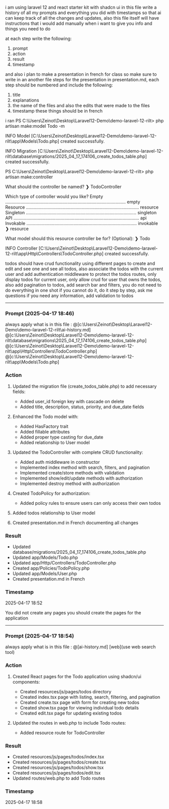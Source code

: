 i am using laravel 12 and react starter kit with shadcn ui
in this file write a history of all my prompts and everything you did with timestamps so that ai can keep track of all the changes and updates, also this file itself will have instructions that i would add manually when i want to give you info and things you need to do 


at each step write the following:
1. prompt
2. action
3. result
4. timestamp

and also i plan to make a presentation in french for class so make sure to write in an another file steps for the presentation in presentation.md, each step should be numbered and include the following:
1. title
2. explanations
3. the name of the files and also the edits that were made to the files
4. timestamp
these things should be in french

i ran 
PS C:\Users\Zeinot\Desktop\Laravel12-Demo\demo-laravel-12-rilt> php artisan make:model Todo -m

   INFO  Model [C:\Users\Zeinot\Desktop\Laravel12-Demo\demo-laravel-12-rilt\app\Models\Todo.php] created successfully.

   INFO  Migration [C:\Users\Zeinot\Desktop\Laravel12-Demo\demo-laravel-12-rilt\database\migrations/2025_04_17_174106_create_todos_table.php] created successfully.  

PS C:\Users\Zeinot\Desktop\Laravel12-Demo\demo-laravel-12-rilt> php artisan make:controller   

  What should the controller be named?
❯ TodoController

  Which type of controller would you like?
  Empty ............................................................................................... empty  
  Resource ......................................................................................... resource  
  Singleton ....................................................................................... singleton  
  API ................................................................................................... api  
  Invokable ....................................................................................... invokable  
❯ resource

  What model should this resource controller be for? (Optional):
❯ Todo

   INFO  Controller [C:\Users\Zeinot\Desktop\Laravel12-Demo\demo-laravel-12-rilt\app\Http\Controllers\TodoController.php] created successfully.  


todos should have crud functionality using different pages to create and edit and see one and see all todos, also associate the todos with the current user and add authentication middleware to protect the todos routes, only display todos for current user, only allow crud for user that owns the todos, also add pagination to todos, add search bar and filters, you do not need to do everything in one shot if you cannot do it, do it step by step, ask me questions if you need any information, add validation to todos 

---

### Prompt (2025-04-17 18:46)
always apply what is in this file : @[c:\Users\Zeinot\Desktop\Laravel12-Demo\demo-laravel-12-rilt\ai-history.md] @[c:\Users\Zeinot\Desktop\Laravel12-Demo\demo-laravel-12-rilt\database\migrations\2025_04_17_174106_create_todos_table.php] @[c:\Users\Zeinot\Desktop\Laravel12-Demo\demo-laravel-12-rilt\app\Http\Controllers\TodoController.php] @[c:\Users\Zeinot\Desktop\Laravel12-Demo\demo-laravel-12-rilt\app\Models\Todo.php]

### Action
1. Updated the migration file (create_todos_table.php) to add necessary fields:
   - Added user_id foreign key with cascade on delete
   - Added title, description, status, priority, and due_date fields

2. Enhanced the Todo model with:
   - Added HasFactory trait
   - Added fillable attributes
   - Added proper type casting for due_date
   - Added relationship to User model

3. Updated the TodoController with complete CRUD functionality:
   - Added auth middleware in constructor
   - Implemented index method with search, filters, and pagination
   - Implemented create/store methods with validation
   - Implemented show/edit/update methods with authorization
   - Implemented destroy method with authorization

4. Created TodoPolicy for authorization:
   - Added policy rules to ensure users can only access their own todos

5. Added todos relationship to User model

6. Created presentation.md in French documenting all changes

### Result
- Updated database/migrations/2025_04_17_174106_create_todos_table.php
- Updated app/Models/Todo.php
- Updated app/Http/Controllers/TodoController.php
- Created app/Policies/TodoPolicy.php
- Updated app/Models/User.php
- Created presentation.md in French

### Timestamp
2025-04-17 18:52



You did not create any pages you should create the pages for the application

---

### Prompt (2025-04-17 18:54)
always apply what is in this file : @[ai-history.md] [web](use web search tool) 

### Action
1. Created React pages for the Todo application using shadcn/ui components:
   - Created resources/js/pages/todos directory
   - Created index.tsx page with listing, search, filtering, and pagination
   - Created create.tsx page with form for creating new todos
   - Created show.tsx page for viewing individual todo details
   - Created edit.tsx page for updating existing todos

2. Updated the routes in web.php to include Todo routes:
   - Added resource route for TodoController

### Result
- Created resources/js/pages/todos/index.tsx
- Created resources/js/pages/todos/create.tsx
- Created resources/js/pages/todos/show.tsx
- Created resources/js/pages/todos/edit.tsx
- Updated routes/web.php to add Todo routes

### Timestamp
2025-04-17 18:58